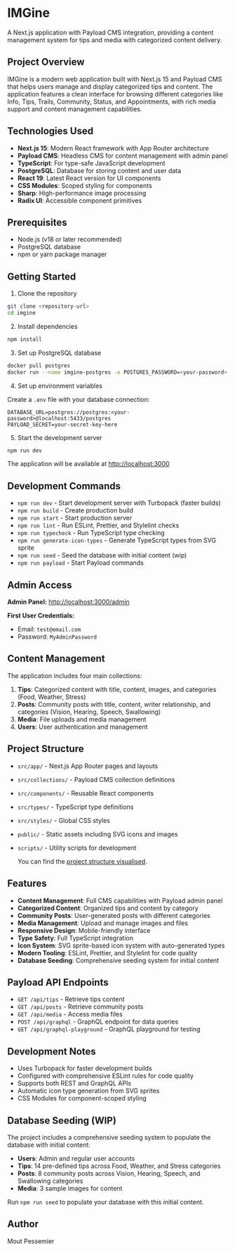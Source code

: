 # IMGine

A Next.js application with Payload CMS integration, providing a content management system for tips and media with categorized content delivery.

## Project Overview

IMGine is a modern web application built with Next.js 15 and Payload CMS that helps users manage and display categorized tips and content. The application features a clean interface for browsing different categories like Info, Tips, Trails, Community, Status, and Appointments, with rich media support and content management capabilities.

## Technologies Used

- **Next.js 15**: Modern React framework with App Router architecture
- **Payload CMS**: Headless CMS for content management with admin panel
- **TypeScript**: For type-safe JavaScript development
- **PostgreSQL**: Database for storing content and user data
- **React 19**: Latest React version for UI components
- **CSS Modules**: Scoped styling for components
- **Sharp**: High-performance image processing
- **Radix UI**: Accessible component primitives

## Prerequisites

- Node.js (v18 or later recommended)
- PostgreSQL database
- npm or yarn package manager

## Getting Started

1. Clone the repository

```bash
git clone <repository-url>
cd imgine
```

2. Install dependencies

```bash
npm install
```

3. Set up PostgreSQL database

```bash
docker pull postgres
docker run --name imgine-postgres -e POSTGRES_PASSWORD=<your-password> -d -p 5433:5432 postgres
```

4. Set up environment variables

Create a `.env` file with your database connection:

```env
DATABASE_URL=postgres://postgres:<your-password>@localhost:5433/postgres
PAYLOAD_SECRET=your-secret-key-here
```

5. Start the development server

```bash
npm run dev
```

The application will be available at <http://localhost:3000>

## Development Commands

- `npm run dev` - Start development server with Turbopack (faster builds)
- `npm run build` - Create production build
- `npm run start` - Start production server
- `npm run lint` - Run ESLint, Prettier, and Stylelint checks
- `npm run typecheck` - Run TypeScript type checking
- `npm run generate-icon-types` - Generate TypeScript types from SVG sprite
- `npm run seed` - Seed the database with initial content (wip)
- `npm run payload` - Start Payload commands

## Admin Access

**Admin Panel:** <http://localhost:3000/admin>

**First User Credentials:**

- Email: `test@email.com`
- Password: `MyAdminPassword`

## Content Management

The application includes four main collections:

1. **Tips**: Categorized content with title, content, images, and categories (Food, Weather, Stress)
2. **Posts**: Community posts with title, content, writer relationship, and categories (Vision, Hearing, Speech, Swallowing)
3. **Media**: File uploads and media management
4. **Users**: User authentication and management

## Project Structure

- `src/app/` - Next.js App Router pages and layouts
- `src/collections/` - Payload CMS collection definitions
- `src/components/` - Reusable React components
- `src/types/` - TypeScript type definitions
- `src/styles/` - Global CSS styles
- `public/` - Static assets including SVG icons and images
- `scripts/` - Utility scripts for development

  You can find the [project structure visualised](<https://tree.nathanfriend.com/?s=(%27optiZs!(%27fancy!true~fullPath!falW~trailingSlash!true~rootDot!falW)~source!(%27source!%27.8CLAUDE.md8es%22mediaVoceanBVskiingB3Ynext-env.d68next.O68node_modules8packI-lock.jsZ8packI.jsZ8H-X68publicViFs3*4spritesheet.svg34imIs352cyan-background.png352oceanB352skiingB35YREADME.md8scripts34generate-iF-X68WedVREADME.mdVWed-data634Wed68srcVapp3J%7Bapp%7D92layoutN2pI7JpIN4tips954general9552%5Bid%5D955JerrorN55JpI7*55*4pIN552pI7*554pI6x3J%7BH%7D92admin9J%5B%5B...Wgments%5D%5D9*Jnot-foundN**4pIN*4importMap.js92api9J%5B...slug%5D9**QJgraphql9**Q*4graphql-playground9*5Q4layout6x3JfaviF.ico3*4global-error6xVcollectiZs3JMedia63JTips63*4UWrs6VcompZents3J%2392%23N4G3Jcard92card7JcardN4G3JiF94iF6x3JK92K7JKN4G3JWarch92G92Warch7*4Warch6x3*4Wlect3*52G3*52Wlect754Wlect6xVmigratiZsVH-generated-schema6VH-X6VH.O6Vstyles3*4globals.css34X352iFs6354G8style%22tsO.jsZ%5Cn4tsO6buildinfo%27)~versiZ!%271%27)*%E2%94%82z%200%E2%94%80%E2%94%80%202%E2%94%9C03%5Cn*4%E2%94%9405zz6.ts7.module.css3*8%5Cn293**B-visual.pngFcZGindex6HpayloadIageJ*2KiF-circleN6x9OFfigQ4route69V32WseXtypesY4swallowingB8Zonz%20%20%22lint.O.mjs8%23back-buttZ%01%23%22zZYXWVQONKJIHGFB987654320*>).

## Features

- **Content Management**: Full CMS capabilities with Payload admin panel
- **Categorized Content**: Organized tips and content by category
- **Community Posts**: User-generated posts with different categories
- **Media Management**: Upload and manage images and files
- **Responsive Design**: Mobile-friendly interface
- **Type Safety**: Full TypeScript integration
- **Icon System**: SVG sprite-based icon system with auto-generated types
- **Modern Tooling**: ESLint, Prettier, and Stylelint for code quality
- **Database Seeding**: Comprehensive seeding system for initial content

## Payload API Endpoints

- `GET /api/tips` - Retrieve tips content
- `GET /api/posts` - Retrieve community posts
- `GET /api/media` - Access media files
- `POST /api/graphql` - GraphQL endpoint for data queries
- `GET /api/graphql-playground` - GraphQL playground for testing

## Development Notes

- Uses Turbopack for faster development builds
- Configured with comprehensive ESLint rules for code quality
- Supports both REST and GraphQL APIs
- Automatic icon type generation from SVG sprites
- CSS Modules for component-scoped styling

## Database Seeding (WIP)

The project includes a comprehensive seeding system to populate the database with initial content:

- **Users**: Admin and regular user accounts
- **Tips**: 14 pre-defined tips across Food, Weather, and Stress categories
- **Posts**: 8 community posts across Vision, Hearing, Speech, and Swallowing categories
- **Media**: 3 sample images for content

Run `npm run seed` to populate your database with this initial content.

## Author

Mout Pessemier
